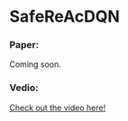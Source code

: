 # SafeReAcDQN

### Paper:
Coming soon.

### Vedio:
[Check out the video here!](https://youtu.be/eqjGd1ZC8c0)
